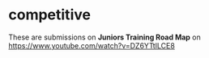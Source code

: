 # competitive
These are submissions on  **Juniors Training Road Map** on https://www.youtube.com/watch?v=DZ6YTtILCE8
